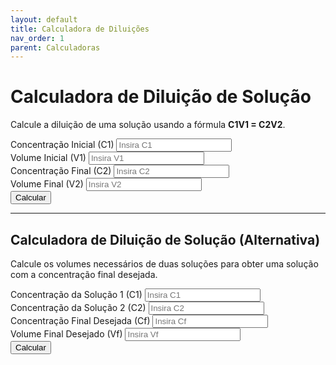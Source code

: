 ```yaml
---
layout: default
title: Calculadora de Diluições
nav_order: 1
parent: Calculadoras
---
```


# Calculadora de Diluição de Solução

Calcule a diluição de uma solução usando a fórmula **C1V1 = C2V2**.

<div class="calculadora">
  <div class="form-group">
    <label for="c1">Concentração Inicial (C1)</label>
    <input type="number" id="c1" placeholder="Insira C1">
  </div>
  <div class="form-group">
    <label for="v1">Volume Inicial (V1)</label>
    <input type="number" id="v1" placeholder="Insira V1">
  </div>
  <div class="form-group">
    <label for="c2">Concentração Final (C2)</label>
    <input type="number" id="c2" placeholder="Insira C2">
  </div>
  <div class="form-group">
    <label for="v2">Volume Final (V2)</label>
    <input type="number" id="v2" placeholder="Insira V2">
  </div>
  <button onclick="calcularDiluição()">Calcular</button>
  <div class="result" id="resultadoDiluição"></div>
</div>

---

## Calculadora de Diluição de Solução (Alternativa)

Calcule os volumes necessários de duas soluções para obter uma solução com a concentração final desejada.

<div class="calculadora">
  <div class="form-group">
    <label for="c1Alt">Concentração da Solução 1 (C1)</label>
    <input type="number" id="c1Alt" placeholder="Insira C1">
  </div>
  <div class="form-group">
    <label for="c2Alt">Concentração da Solução 2 (C2)</label>
    <input type="number" id="c2Alt" placeholder="Insira C2">
  </div>
  <div class="form-group">
    <label for="cfAlt">Concentração Final Desejada (Cf)</label>
    <input type="number" id="cfAlt" placeholder="Insira Cf">
  </div>
  <div class="form-group">
    <label for="vfAlt">Volume Final Desejado (Vf)</label>
    <input type="number" id="vfAlt" placeholder="Insira Vf">
  </div>
  <button onclick="calcularDiluiçãoAlternativa()">Calcular</button>
  <div class="result" id="resultadoDiluiçãoAlt"></div>
</div>

<script>
function calcularDiluição() {
    const c1 = parseFloat(document.getElementById('c1').value);
    const v1 = parseFloat(document.getElementById('v1').value);
    const c2 = parseFloat(document.getElementById('c2').value);
    const v2 = parseFloat(document.getElementById('v2').value);

    if (c1 && v1 && c2) {
        const resultado = (c1 * v1) / c2;
        document.getElementById('resultadoDiluição').innerText = `O volume final (V2) é: ${resultado.toFixed(2)}`;
    } else if (c1 && c2 && v2) {
        const resultado = (c2 * v2) / c1;
        document.getElementById('resultadoDiluição').innerText = `O volume inicial (V1) é: ${resultado.toFixed(2)}`;
    } else {
        document.getElementById('resultadoDiluição').innerText = 'Por favor, preencha pelo menos 3 campos.';
    }
}

function calcularDiluiçãoAlternativa() {
    const c1 = parseFloat(document.getElementById('c1Alt').value);
    const c2 = parseFloat(document.getElementById('c2Alt').value);
    const cf = parseFloat(document.getElementById('cfAlt').value);
    const vf = parseFloat(document.getElementById('vfAlt').value);

    if (c1 && c2 && cf && vf) {
        const v1 = ((cf - c2) * vf) / (c1 - c2);
        const v2 = vf - v1;
        document.getElementById('resultadoDiluiçãoAlt').innerText = `V1: ${v1.toFixed(2)}, V2: ${v2.toFixed(2)}`;
    } else {
        document.getElementById('resultadoDiluiçãoAlt').innerText = 'Por favor, preencha todos os campos.';
    }
}
</script>